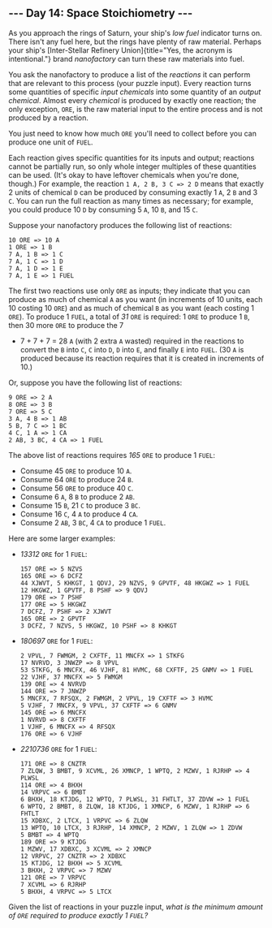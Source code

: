 ## \-\-- Day 14: Space Stoichiometry \-\--

As you approach the rings of Saturn, your ship\'s *low fuel* indicator
turns on. There isn\'t any fuel here, but the rings have plenty of raw
material. Perhaps your ship\'s [Inter-Stellar Refinery
Union]{title="Yes, the acronym is intentional."} brand *nanofactory* can
turn these raw materials into fuel.

You ask the nanofactory to produce a list of the *reactions* it can
perform that are relevant to this process (your puzzle input). Every
reaction turns some quantities of specific *input chemicals* into some
quantity of an *output chemical*. Almost every *chemical* is produced by
exactly one reaction; the only exception, `ORE`, is the raw material
input to the entire process and is not produced by a reaction.

You just need to know how much `ORE` you\'ll need to collect before you
can produce one unit of `FUEL`.

Each reaction gives specific quantities for its inputs and output;
reactions cannot be partially run, so only whole integer multiples of
these quantities can be used. (It\'s okay to have leftover chemicals
when you\'re done, though.) For example, the reaction
`1 A, 2 B, 3 C => 2 D` means that exactly 2 units of chemical `D` can be
produced by consuming exactly 1 `A`, 2 `B` and 3 `C`. You can run the
full reaction as many times as necessary; for example, you could produce
10 `D` by consuming 5 `A`, 10 `B`, and 15 `C`.

Suppose your nanofactory produces the following list of reactions:

    10 ORE => 10 A
    1 ORE => 1 B
    7 A, 1 B => 1 C
    7 A, 1 C => 1 D
    7 A, 1 D => 1 E
    7 A, 1 E => 1 FUEL

The first two reactions use only `ORE` as inputs; they indicate that you
can produce as much of chemical `A` as you want (in increments of 10
units, each 10 costing 10 `ORE`) and as much of chemical `B` as you want
(each costing 1 `ORE`). To produce 1 `FUEL`, a total of *31* `ORE` is
required: 1 `ORE` to produce 1 `B`, then 30 more `ORE` to produce the 7
+ 7 + 7 + 7 = 28 `A` (with 2 extra `A` wasted) required in the reactions
to convert the `B` into `C`, `C` into `D`, `D` into `E`, and finally `E`
into `FUEL`. (30 `A` is produced because its reaction requires that it
is created in increments of 10.)

Or, suppose you have the following list of reactions:

    9 ORE => 2 A
    8 ORE => 3 B
    7 ORE => 5 C
    3 A, 4 B => 1 AB
    5 B, 7 C => 1 BC
    4 C, 1 A => 1 CA
    2 AB, 3 BC, 4 CA => 1 FUEL

The above list of reactions requires *165* `ORE` to produce 1 `FUEL`:

-   Consume 45 `ORE` to produce 10 `A`.
-   Consume 64 `ORE` to produce 24 `B`.
-   Consume 56 `ORE` to produce 40 `C`.
-   Consume 6 `A`, 8 `B` to produce 2 `AB`.
-   Consume 15 `B`, 21 `C` to produce 3 `BC`.
-   Consume 16 `C`, 4 `A` to produce 4 `CA`.
-   Consume 2 `AB`, 3 `BC`, 4 `CA` to produce 1 `FUEL`.

Here are some larger examples:

-   *13312* `ORE` for 1 `FUEL`:

        157 ORE => 5 NZVS
        165 ORE => 6 DCFZ
        44 XJWVT, 5 KHKGT, 1 QDVJ, 29 NZVS, 9 GPVTF, 48 HKGWZ => 1 FUEL
        12 HKGWZ, 1 GPVTF, 8 PSHF => 9 QDVJ
        179 ORE => 7 PSHF
        177 ORE => 5 HKGWZ
        7 DCFZ, 7 PSHF => 2 XJWVT
        165 ORE => 2 GPVTF
        3 DCFZ, 7 NZVS, 5 HKGWZ, 10 PSHF => 8 KHKGT

-   *180697* `ORE` for 1 `FUEL`:

        2 VPVL, 7 FWMGM, 2 CXFTF, 11 MNCFX => 1 STKFG
        17 NVRVD, 3 JNWZP => 8 VPVL
        53 STKFG, 6 MNCFX, 46 VJHF, 81 HVMC, 68 CXFTF, 25 GNMV => 1 FUEL
        22 VJHF, 37 MNCFX => 5 FWMGM
        139 ORE => 4 NVRVD
        144 ORE => 7 JNWZP
        5 MNCFX, 7 RFSQX, 2 FWMGM, 2 VPVL, 19 CXFTF => 3 HVMC
        5 VJHF, 7 MNCFX, 9 VPVL, 37 CXFTF => 6 GNMV
        145 ORE => 6 MNCFX
        1 NVRVD => 8 CXFTF
        1 VJHF, 6 MNCFX => 4 RFSQX
        176 ORE => 6 VJHF

-   *2210736* `ORE` for 1 `FUEL`:

        171 ORE => 8 CNZTR
        7 ZLQW, 3 BMBT, 9 XCVML, 26 XMNCP, 1 WPTQ, 2 MZWV, 1 RJRHP => 4 PLWSL
        114 ORE => 4 BHXH
        14 VRPVC => 6 BMBT
        6 BHXH, 18 KTJDG, 12 WPTQ, 7 PLWSL, 31 FHTLT, 37 ZDVW => 1 FUEL
        6 WPTQ, 2 BMBT, 8 ZLQW, 18 KTJDG, 1 XMNCP, 6 MZWV, 1 RJRHP => 6 FHTLT
        15 XDBXC, 2 LTCX, 1 VRPVC => 6 ZLQW
        13 WPTQ, 10 LTCX, 3 RJRHP, 14 XMNCP, 2 MZWV, 1 ZLQW => 1 ZDVW
        5 BMBT => 4 WPTQ
        189 ORE => 9 KTJDG
        1 MZWV, 17 XDBXC, 3 XCVML => 2 XMNCP
        12 VRPVC, 27 CNZTR => 2 XDBXC
        15 KTJDG, 12 BHXH => 5 XCVML
        3 BHXH, 2 VRPVC => 7 MZWV
        121 ORE => 7 VRPVC
        7 XCVML => 6 RJRHP
        5 BHXH, 4 VRPVC => 5 LTCX

Given the list of reactions in your puzzle input, *what is the minimum
amount of `ORE` required to produce exactly 1 `FUEL`?*
